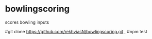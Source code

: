 # bowlingscoring
scores bowling inputs

#git clone https://github.com/rekhviasN/bowlingscoring.git ,
#npm test 
